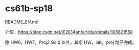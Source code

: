 # cs61b-sp18

[README_EN.md](README_EN.md)

介绍：<https://blog.csdn.net/li12ji34an/article/details/105821558>

除 HW6，HW7，Proj2 Gold 以外，其余 HW，lab，proj 均已完成。
